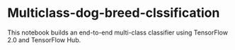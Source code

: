 # Multiclass-dog-breed-clssification
This notebook builds an end-to-end multi-class classifier using TensorFlow 2.0 and TensorFlow Hub.
